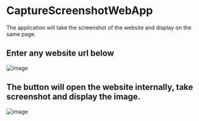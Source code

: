 # CaptureScreenshotWebApp
The application will take the screenshot of the website and display on the same page. 

## Enter any website url below
![image](https://user-images.githubusercontent.com/44201543/124192153-dfa5b400-dad5-11eb-8206-ec62a565e26c.png)

## The button will open the website internally, take screenshot and display the image.
![image](https://user-images.githubusercontent.com/44201543/124192281-12e84300-dad6-11eb-9983-3e0260e73764.png)
